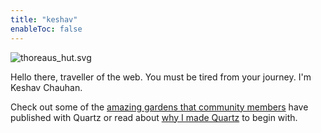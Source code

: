 ```yaml
---
title: "keshav"
enableToc: false
---
```

![thoreaus_hut.svg](https://drive.google.com/file/d/1ZgfpUOuZty9L2oSDs3BuNwIEXI5ViH22/view?usp=sharing)

Hello there, traveller of the web. You must be tired from your journey. I'm Keshav Chauhan. 

Check out some of the [amazing gardens that community members](notes/showcase.md) have published with Quartz or read about [why I made Quartz](notes/philosophy.md) to begin with.




